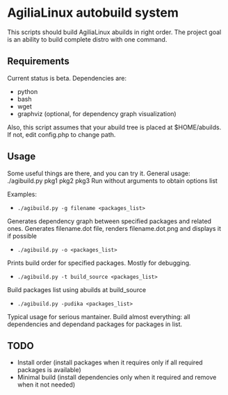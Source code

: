 AgiliaLinux autobuild system
============================

This scripts should build AgiliaLinux abuilds in right order. The project goal is an ability to build complete distro with one command.

Requirements
------------
Current status is beta. Dependencies are:
* python
* bash
* wget
* graphviz (optional, for dependency graph visualization)

Also, this script assumes that your abuild tree is placed at $HOME/abuilds. If not, edit config.php to change path.

Usage
-----
Some useful things are there, and you can try it. General usage: ./agibuild.py pkg1 pkg2 pkg3
Run without arguments to obtain options list

Examples:
* `./agibuild.py -g filename <packages_list>`

Generates dependency graph between specified packages and related ones. Generates filename.dot file, renders filename.dot.png and displays it if possible
* `./agibuild.py -o <packages_list>`

Prints build order for specified packages. Mostly for debugging.
* `./agibuild.py -t build_source <packages_list>`

Build packages list using abuilds at build_source

* `./agibuild.py -pudika <packages_list>`

Typical usage for serious mantainer. Build almost everything: all dependencies and dependand packages for packages in list.

TODO
-----
* Install order (install packages when it requires only if all required packages is available)
* Minimal build (install dependencies only when it required and remove when it not needed)
